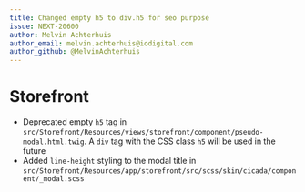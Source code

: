 ```yaml
---
title: Changed empty h5 to div.h5 for seo purpose
issue: NEXT-20600
author: Melvin Achterhuis
author_email: melvin.achterhuis@iodigital.com
author_github: @MelvinAchterhuis
---
```

# Storefront
* Deprecated empty `h5` tag in `src/Storefront/Resources/views/storefront/component/pseudo-modal.html.twig`. A `div` tag with the CSS class `h5` will be used in the future
* Added `line-height` styling to the modal title in `src/Storefront/Resources/app/storefront/src/scss/skin/cicada/component/_modal.scss` 

